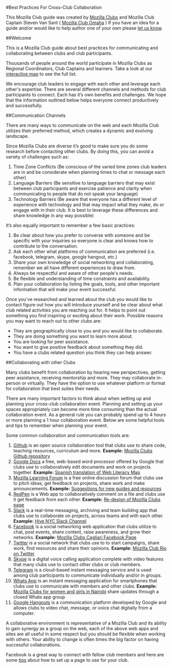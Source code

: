 #Best Practices For Cross-Club Collaboration

This Mozilla Club guide was created by [Mozilla Clubs](https://learning.mozilla.org/en-US/clubs/) and Mozilla Club Captain Steven Van Sant ( [Mozilla Club Omaha](https://www.facebook.com/mozillaOmaha/) ) If you have an idea for a guide and/or would like to help author one of your own please [let us know](https://forum.learning.mozilla.org/t/suggestions-for-new-clubs-guides/970/1). 

##Welcome

This is a Mozilla Club guide about best practices for communicating and collaborating between clubs and club participants.

Thousands of people around the world participate in Mozilla Clubs as Regional Coordinators, Club Captains and learners. Take a look at our [interactive map](https://learning.mozilla.org/en-US/clubs) to see the full list. 

We encourage club leaders to engage with each other and leverage each other's expertise. There are several different channels and methods for club participants to connect. Each has it’s own benefits and challenges. We hope that the information outlined below helps everyone connect productively and successfully.

##Communication Channels

There are many ways to communicate on the web and each Mozilla Club utilizes their preferred method, which creates a dynamic and evolving landscape. 

Since Mozilla Clubs are diverse it’s good to make sure you do some research before contacting other clubs. By doing this, you can avoid a variety of challenges such as:

1. Time Zone Conflicts (Be conscious of the varied time zones club leaders are in and be considerate when planning times to chat or message each other)
2. Language Barriers (Be sensitive to language barriers that may exist between club participants and exercise patience and clarity when communicating to people that do not speak your language)
3. Technology Barriers (Be aware that everyone has a different level of experience with technology and that may impact what they make, do or engage with in their club. It is best to leverage these differences and share knowledge in any way possible)

It’s also equally important to remember a few basic practices:

1. Be clear about how you prefer to converse with someone and be specific with your inquiries so everyone is clear and knows how to contribute to the conversation.
2. Ask each other what platforms of communication are preferred (i.e. facebook, telegram, skype, google hangout, etc.)
3. Share your own knowledge of social networking and collaborating, remember we all have different experiences to draw from.
4. Always be respectful and aware of other people's needs.
5. Be flexible and understanding of time constraints and availability. 
6. Plan your collaboration by listing the goals, tools, and other important information that will make your event successful.

Once you’ve researched and learned about the club you would like to contact figure out how you will introduce yourself and be clear about what club related activities you are reaching out for. It helps to point out something you find inspiring or exciting about their work. Possible reasons you may want to reach out to other clubs are:

* They are geographically close to you and you would like to collaborate.
* They are doing something you want to learn more about.
* You are looking for peer assistance. 
* You want to give positive feedback about something they did.
* You have a clubs related question you think they can help answer.

##Collaborating with other Clubs

Many clubs benefit from collaboration by hearing new perspectives, getting peer assistance, receiving mentorship and more. They may collaborate in-person or virtually. They have the option to use whatever platform or format for collaboration that best suites their needs. 

There are many important factors to think about when setting up and planning your cross-club collaboration event. Planning and setting up your spaces appropriately can become more time consuming than the actual collaboration event. As a general rule you can probably spend up to 4 hours or more planning a 1 hour collaboration event. Below are some helpful tools and tips to remember when planning your event.

Some common collaboration and communication tools are:

1. [Github](http://github.com/) is an open source collaboration tool that clubs use to share code, teaching resources, curriculum and more. **Example:** [Mozilla Clubs Github repository](https://github.com/mozilla/learning-networks/tree/gh-pages/clubs) 
2. [Google Docs](https://www.google.com/docs/about/) a free, web-based word processor offered by Google that clubs use to collaboratively edit documents and work on projects together. **Example:** [Spanish translation of Web Literacy Map](https://docs.google.com/document/d/15CJ0Tt6muh1zZPRYbqb_GXIL48MNjRvO__A54BQ8qZ0/edit?usp=sharing) 
3. [Mozilla Learning Forum](https://forum.learning.mozilla.org/c/mozilla-clubs) is a free online discussion forum that clubs use to pitch ideas, get feedback on projects, share work and make announcements. **Example:** [Suggestions for new guides and resources](https://forum.learning.mozilla.org/t/suggestions-for-new-clubs-guides/970/16)
4. [RedPen](https://redpen.io/) is a Web app to collaboratively comment on a file and clubs use it get feedback from each other. **Example:** [Re-design of Mozilla Clubs page](https://redpen.io/p/rb14e4c0eb3594f430)
5. [Slack](https://slack.com/is) is a real-time messaging, archiving and team building app that clubs use to collaborate on projects, across teams and with each other. **Example:** [Hive NYC Slack Channel](https://hivenyc.slack.com/messages/general-chat/)
6. [Facebook](https://www.facebook.com/groups/mozillaclubs/) is a social networking web application that clubs utilize to chat, post events, share content, raise awareness, and grow their networks. **Example:** [Mozilla Clubs Cagliari Facebook Page](https://www.facebook.com/MozillaCagliariClub/)
7. [Twitter](https://twitter.com/MozLearn) is a social network that clubs use to to start campaigns, share work, find resources and share their opinions. **Example:** [Mozilla Club Rio on Twitter](https://twitter.com/riomozillaclub)
8. [Skype](https://www.skype.com/en/) is a digital voice calling application complete with video features that many clubs use to contact other clubs or club members. 
9. [Telegram](https://telegram.org/) is a cloud-based instant messaging service and is used among club participants to communicate individually and/or in groups. 
10. [Whats App](https://www.whatsapp.com/) is an instant messaging application for smartphones that clubs use to communicate with members and other clubs. **Example:** [Mozilla Clubs for women and girls in Nairobi](https://thimbleprojects.org/amira/66191/) share updates through a closed Whats app group
11. [Google Hangouts](https://hangouts.google.com/) is a communication platform developed by Google and allows clubs to video chat, message, or voice chat digitally from a computer.

A collaborative environment is representative of a Mozilla Club and its ability to gain synergy as a group on the web, each of the above web apps and sites are all useful in some respect but you should be flexible when working with others. Your ability to change is often times the big factor on having successful collaborations.

Facebook is a great way to connect with fellow club members and here are some [tips](https://docs.google.com/document/d/1xIVDfARZDgQhBkp8BGKs1KqfjCrEXrW5RLetT5Ki3Ws/edit?usp=sharing) about how to set up a page to use for your club.

